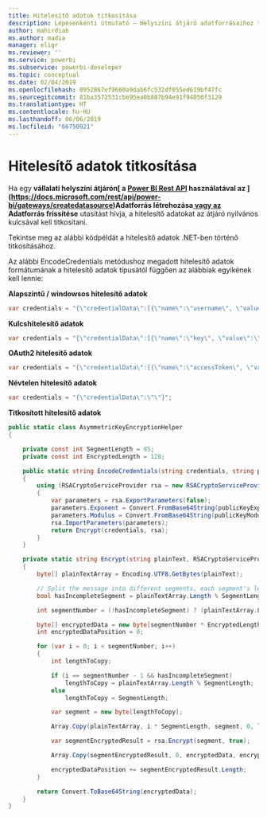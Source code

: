 ```yaml
---
title: Hitelesítő adatok titkosítása
description: Lépésenkénti útmutató – Helyszíni átjáró adatforrásaihoz tartozó hitelesítő adatok titkosítása
author: mahirdiab
ms.author: madia
manager: eligr
ms.reviewer: ''
ms.service: powerbi
ms.subservice: powerbi-developer
ms.topic: conceptual
ms.date: 02/04/2019
ms.openlocfilehash: 0952867ef9660a9dab6fc532df055ed619bf47fc
ms.sourcegitcommit: 81ba3572531cbe95ea0b887b94e91f94050f3129
ms.translationtype: HT
ms.contentlocale: hu-HU
ms.lasthandoff: 06/06/2019
ms.locfileid: "66750921"
---
```

# <a name="encrypt-credentials"></a>Hitelesítő adatok titkosítása

Ha egy **vállalati helyszíni átjárón[ a [Power BI Rest API](https://docs.microsoft.com/rest/api/power-bi/) használatával az ](https://docs.microsoft.com/rest/api/power-bi/gateways/createdatasource)Adatforrás létrehozása[ vagy az ](https://docs.microsoft.com/rest/api/power-bi/gateways/updatedatasource)Adatforrás frissítése** utasítást hívja, a hitelesítő adatokat az átjáró nyilvános kulcsával kell titkosítani.

Tekintse meg az alábbi kódpéldát a hitelesítő adatok .NET-ben történő titkosításához.

Az alábbi EncodeCredentials metódushoz megadott hitelesítő adatok formátumának a hitelesítő adatok típusától függően az alábbiak egyikének kell lennie:

**Alapszintű / windowsos hitelesítő adatok**

```csharp
var credentials = "{\"credentialData\":[{\"name\":\"username\", \"value\":\"john\"},{\"name\":\"password\", \"value\":\"*****\"}]}";
```

**Kulcshitelesítő adatok**

```csharp
var credentials = "{\"credentialData\":[{\"name\":\"key\", \"value\":\"ec....LA=\"}]}";
```

**OAuth2 hitelesítő adatok**

```csharp
var credentials = "{\"credentialData\":[{\"name\":\"accessToken\", \"value\":\"eyJ0....fwtQ\"}]}";
```

**Névtelen hitelesítő adatok**

```csharp
var credentials = "{\"credentialData\":\"\"}";
```

**Titkosított hitelesítő adatok**

```csharp
public static class AsymmetricKeyEncryptionHelper
{

    private const int SegmentLength = 85;
    private const int EncryptedLength = 128;

    public static string EncodeCredentials(string credentials, string publicKeyExponent, string publicKeyModulus)
    {
        using (RSACryptoServiceProvider rsa = new RSACryptoServiceProvider(EncryptedLength * 8))
        {
            var parameters = rsa.ExportParameters(false);
            parameters.Exponent = Convert.FromBase64String(publicKeyExponent);
            parameters.Modulus = Convert.FromBase64String(publicKeyModulus);
            rsa.ImportParameters(parameters);
            return Encrypt(credentials, rsa);
        }
    }

    private static string Encrypt(string plainText, RSACryptoServiceProvider rsa)
    {
        byte[] plainTextArray = Encoding.UTF8.GetBytes(plainText);

        // Split the message into different segments, each segment's length is 85. So the result may be 85,85,85,20.
        bool hasIncompleteSegment = plainTextArray.Length % SegmentLength != 0;

        int segmentNumber = (!hasIncompleteSegment) ? (plainTextArray.Length / SegmentLength) : ((plainTextArray.Length / SegmentLength) + 1);

        byte[] encryptedData = new byte[segmentNumber * EncryptedLength];
        int encryptedDataPosition = 0;

        for (var i = 0; i < segmentNumber; i++)
        {
            int lengthToCopy;

            if (i == segmentNumber - 1 && hasIncompleteSegment)
                lengthToCopy = plainTextArray.Length % SegmentLength;
            else
                lengthToCopy = SegmentLength;

            var segment = new byte[lengthToCopy];

            Array.Copy(plainTextArray, i * SegmentLength, segment, 0, lengthToCopy);

            var segmentEncryptedResult = rsa.Encrypt(segment, true);

            Array.Copy(segmentEncryptedResult, 0, encryptedData, encryptedDataPosition, segmentEncryptedResult.Length);

            encryptedDataPosition += segmentEncryptedResult.Length;
        }

        return Convert.ToBase64String(encryptedData);
    }
}
```